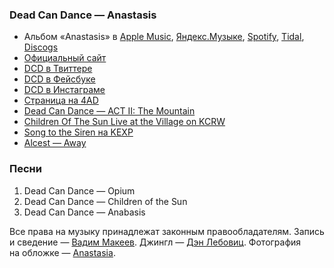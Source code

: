### Dead Can Dance — Anastasis

- Альбом «Anastasis» в
  [Apple Music](https://music.apple.com/album/538394108),
  [Яндекс.Музыке](https://music.yandex.ru/album/509942),
  [Spotify](https://open.spotify.com/album/5VoH0HNtcY5efo9TsE4lCc),
  [Tidal](https://tidal.com/browse/album/16695408),
  [Discogs](https://www.discogs.com/master/461758)
- [Официальный сайт](https://www.deadcandance.com/)
- [DCD в Твиттере](https://twitter.com/DCDmusic)
- [DCD в Фейсбуке](https://www.facebook.com/DeadCanDanceOfficial)
- [DCD в Инстаграме](https://www.instagram.com/dcdofficial)
- [Страница на 4AD](https://4ad.com/artists/deadcandance)
- [Dead Can Dance — ACT II: The Mountain](https://youtu.be/7em5haBGxz4)
- [Children Of The Sun Live at the Village on KCRW](https://youtu.be/gw0I12BHZ6I)
- [Song to the Siren на KEXP](https://youtu.be/g4en3W5U1yo)
- [Alcest — Away](https://youtu.be/wZ57uBx68N8)

### Песни

1. Dead Can Dance — Opium
2. Dead Can Dance — Children of the Sun
3. Dead Can Dance — Anabasis

Все права на музыку принадлежат законным правообладателям.
Запись и сведение — [Вадим Макеев](https://twitter.com/pepelsbey).
Джингл — [Дэн Лебовиц](https://www.youtube.com/channel/UC38A5qHrlc_Zgua7vL4b96w).
Фотография на обложке — [Anastasia](https://unsplash.com/photos/IkiQcIEFObg).
